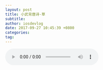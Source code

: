 ```yaml
---
layout: post
title: 小武背唐诗-草
subtitle: 
author: iosdevlog
date: 2017-09-27 10:45:39 +0800
categories: 
tag: 
---
```



<audio controls="controls">
    <source src="https://firebasestorage.googleapis.com/v0/b/growth15-a8c59.appspot.com/o/2017%2F09%2F27%2Fgrass.mp3?alt=media&token=f9d089ca-d60a-4357-8b71-8c9ec5cc74ae" type="audio/mpeg" />
您的浏览器不支持播放音频
</audio>

